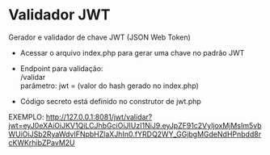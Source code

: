 # Validador JWT

Gerador e validador de chave JWT (JSON Web Token)

- Acessar o arquivo index.php para gerar uma chave no padrão JWT<br>

- Endpoint para validação:<br>
/validar<br>
parâmetro: jwt = (valor do hash gerado no index.php)

- Código secreto está definido no construtor de jwt.php<br>

EXEMPLO:
http://127.0.0.1:8081/jwt/validar?jwt=eyJ0eXAiOiJKV1QiLCJhbGciOiJIUzI1NiJ9.eyJpZF91c2VyIjoxMjMsIm5vbWUiOiJSb2RyaWdvIFNpbHZlaXJhIn0.fYRDQ2WY_GGjbgMGdeNdHPnbdd8rcKWKrhibZPavM2U